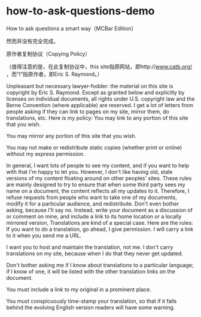 # how-to-ask-questions-demo
How to ask questions a smart way（MCBar Edition）

然而并没有完全完成。

原作者复制协议（Copying Policy）

（值得注意的是，在此复制协议中，this site指原网站，即http://www.catb.org/
，而“I”指原作者，即Eric S. Raymond。）

Unpleasant but necessary lawyer-fodder: the material on this site is copyright by Eric S. Raymond. Except as granted below and explicitly by licenses on individual documents, all rights under U.S. copyright law and the Berne Convention (where applicable) are reserved.
I get a lot of letters from people asking if they can link to pages on my site, mirror them, do translations, etc. Here is my policy:
You may link to any portion of this site that you wish.

You may mirror any portion of this site that you wish.

You may not make or redistribute static copies (whether print or online) without my express permission.

In general, I want lots of people to see my content, and if you want to help with that I'm happy to let you. However, I don't like having old, stale versions of my content floating around on other peoples' sites. These rules are mainly designed to try to ensure that when some third party sees my name on a document, the content reflects all my updates to it.
Therefore, I refuse requests from people who want to take one of my documents, modify it for a particular audience, and redistribute. Don't even bother asking, because I'll say no. Instead, write your document as a discussion of or comment on mine, and include a link to its home location or a locally mirrored version,
Translations are kind of a special case. Here are the rules:
If you want to do a translation, go ahead, I give permission. I will carry a link to it when you send me a URL.

I want you to host and maintain the translation, not me. I don't carry translations on my site, because when I do that they never get updated.

Don't bother asking me if I know about translations to a particular language; if I know of one, it will be listed with the other translation links on the document.

You must include a link to my original in a prominent place.

You must conspicuously time-stamp your translation, so that if it falls behind the evolving English version readers will have some warning.
